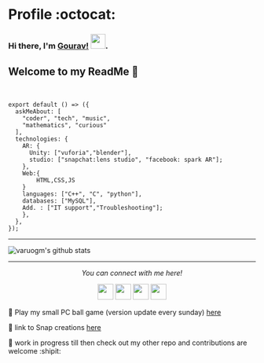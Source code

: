 # Profile  :octocat:
### Hi there, I'm [Gourav!]() <img src="https://raw.githubusercontent.com/vatsa287/vatsa287/master/assets/Hi.gif?raw=true" width="30px">. 


Welcome to my ReadMe 🚀
---

<br/>

<!--
<a href="https://twitter.com/Varougm">
<img align="left " alt=" | Twitter" width="22px" src="https://cdn.jsdelivr.net/npm/simple-icons@v3/icons/twitter.svg" />
</a>
<a href="https://www.linkedin.com/in/gourav-majee-724b37188">
<img align="left" alt="gourav LinkdeIN" width="22px" src="https://cdn.jsdelivr.net/npm/simple-icons@v3/icons/linkedin.svg" />
<a href="https://instagram.com/gourav_majee?igshid=18qwa79vomc3">
<img align="left" alt="gourav Instagram" width="22px" src="https://cdn.jsdelivr.net/npm/simple-icons@v3/icons/instagram.svg" />
</a>
-->

```
export default () => ({
  askMeAbout: [
    "coder", "tech", "music",
    "mathematics", "curious"
  ],
  technologies: {
    AR: {
      Unity: ["vuforia","blender"],
      studio: ["snapchat:lens studio", "facebook: spark AR"];
    },
    Web:{
        HTML,CSS,JS
    }
    languages: ["C++", "C", "python"],
    databases: ["MySQL"],
    Add. : ["IT support","Troubleshooting"];
    },
  },
});
```
---
![varuogm's github stats](https://github-readme-stats.vercel.app/api?username=varuogm&show_icons=true&hide_border=true)
</br>
<hr>
<p align="center">
  <i>You can connect with me here!</i>
  <p align="center">
    <a href="https://twitter.com/Varougm" alt="Twitter"><img height="32" width="32" src="https://cdn.jsdelivr.net/npm/simple-icons@v3/icons/twitter.svg"/></a>
    <a href="https://www.linkedin.com/in/gourav-majee-724b37188" alt="Linkedin"><img height="32" width="32" src="https://cdn.jsdelivr.net/npm/simple-icons@v3/icons/linkedin.svg" /></a>
    <a href="https://github.com/varuogm" alt="GitHub"><img height="32" width="32" src="https://cdn.jsdelivr.net/npm/simple-icons@v3/icons/github.svg" /></a>
    <a href="https://instagram.com/gourav_majee?igshid=18qwa79vomc3" alt="INStagram"><img height="32" width="32" src="https://cdn.jsdelivr.net/npm/simple-icons@v3/icons/instagram.svg" /></a>
  </p>
</p>


💜 Play my small PC ball game (version update every sunday) [here](https://github.com/varuogm/space-Ball-unity-game)

💖 link to Snap creations [here](https://github.com/varuogm/Snapchat-lens-creations)

 
📝 work in progress till then check out my other repo and contributions are welcome :shipit:
